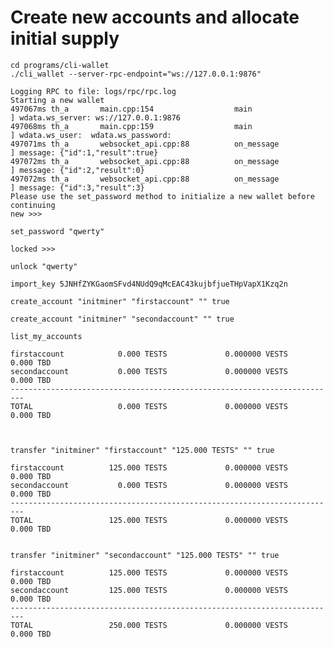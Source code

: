 # Create new accounts and allocate initial supply

    cd programs/cli-wallet
    ./cli_wallet --server-rpc-endpoint="ws://127.0.0.1:9876"

    Logging RPC to file: logs/rpc/rpc.log
    Starting a new wallet
    497067ms th_a       main.cpp:154                  main                 ] wdata.ws_server: ws://127.0.0.1:9876
    497068ms th_a       main.cpp:159                  main                 ] wdata.ws_user:  wdata.ws_password:
    497071ms th_a       websocket_api.cpp:88          on_message           ] message: {"id":1,"result":true}
    497072ms th_a       websocket_api.cpp:88          on_message           ] message: {"id":2,"result":0}
    497072ms th_a       websocket_api.cpp:88          on_message           ] message: {"id":3,"result":3}
    Please use the set_password method to initialize a new wallet before continuing
    new >>>

    set_password "qwerty"

    locked >>>

    unlock "qwerty"

    import_key 5JNHfZYKGaomSFvd4NUdQ9qMcEAC43kujbfjueTHpVapX1Kzq2n

    create_account "initminer" "firstaccount" "" true

    create_account "initminer" "secondaccount" "" true

    list_my_accounts

    firstaccount            0.000 TESTS             0.000000 VESTS        0.000 TBD
    secondaccount           0.000 TESTS             0.000000 VESTS        0.000 TBD
    -------------------------------------------------------------------------
    TOTAL                   0.000 TESTS             0.000000 VESTS        0.000 TBD



    transfer "initminer" "firstaccount" "125.000 TESTS" "" true

    firstaccount          125.000 TESTS             0.000000 VESTS        0.000 TBD
    secondaccount           0.000 TESTS             0.000000 VESTS        0.000 TBD
    -------------------------------------------------------------------------
    TOTAL                 125.000 TESTS             0.000000 VESTS        0.000 TBD


    transfer "initminer" "secondaccount" "125.000 TESTS" "" true

    firstaccount          125.000 TESTS             0.000000 VESTS        0.000 TBD
    secondaccount         125.000 TESTS             0.000000 VESTS        0.000 TBD
    -------------------------------------------------------------------------
    TOTAL                 250.000 TESTS             0.000000 VESTS        0.000 TBD
